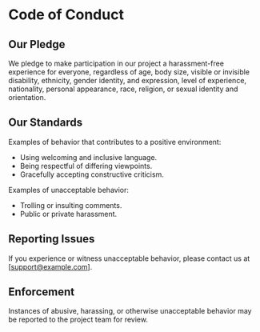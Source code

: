 # Code of Conduct

## Our Pledge
We pledge to make participation in our project a harassment-free experience for everyone, regardless of age, body size, visible or invisible disability, ethnicity, gender identity, and expression, level of experience, nationality, personal appearance, race, religion, or sexual identity and orientation.

## Our Standards
Examples of behavior that contributes to a positive environment:
- Using welcoming and inclusive language.
- Being respectful of differing viewpoints.
- Gracefully accepting constructive criticism.

Examples of unacceptable behavior:
- Trolling or insulting comments.
- Public or private harassment.

## Reporting Issues
If you experience or witness unacceptable behavior, please contact us at [support@example.com].

## Enforcement
Instances of abusive, harassing, or otherwise unacceptable behavior may be reported to the project team for review.



